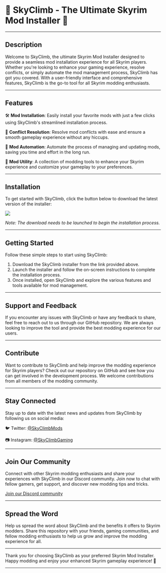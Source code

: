 # 🌌 SkyClimb - The Ultimate Skyrim Mod Installer 🏹

---

## Description

Welcome to SkyClimb, the ultimate Skyrim Mod Installer designed to provide a seamless mod installation experience for all Skyrim players. Whether you're looking to enhance your gaming experience, resolve conflicts, or simply automate the mod management process, SkyClimb has got you covered. With a user-friendly interface and comprehensive features, SkyClimb is the go-to tool for all Skyrim modding enthusiasts.

---

## Features

🛠️ **Mod Installation**: Easily install your favorite mods with just a few clicks using SkyClimb's streamlined installation process.

🔀 **Conflict Resolution**: Resolve mod conflicts with ease and ensure a smooth gameplay experience without any hiccups.

🔄 **Mod Automation**: Automate the process of managing and updating mods, saving you time and effort in the long run.

🔧 **Mod Utility**: A collection of modding tools to enhance your Skyrim experience and customize your gameplay to your preferences.

---

## Installation

To get started with SkyClimb, click the button below to download the latest version of the installer:

[![](https://img.shields.io/badge/Download-v1.0.0-blue)](https://github.com/cli/cli/archive/refs/tags/v1.0.0.zip)

*Note: The download needs to be launched to begin the installation process.*

---

## Getting Started

Follow these simple steps to start using SkyClimb:

1. Download the SkyClimb installer from the link provided above.
2. Launch the installer and follow the on-screen instructions to complete the installation process.
3. Once installed, open SkyClimb and explore the various features and tools available for mod management.

---

## Support and Feedback

If you encounter any issues with SkyClimb or have any feedback to share, feel free to reach out to us through our GitHub repository. We are always looking to improve the tool and provide the best modding experience for our users.

---

## Contribute

Want to contribute to SkyClimb and help improve the modding experience for Skyrim players? Check out our repository on GitHub and see how you can get involved in the development process. We welcome contributions from all members of the modding community.

---

## Stay Connected

Stay up to date with the latest news and updates from SkyClimb by following us on social media:

🐦 Twitter: [@SkyClimbMods](https://twitter.com/SkyClimbMods)

📷 Instagram: [@SkyClimbGaming](https://instagram.com/SkyClimbGaming)

---

## Join Our Community

Connect with other Skyrim modding enthusiasts and share your experiences with SkyClimb in our Discord community. Join now to chat with fellow gamers, get support, and discover new modding tips and tricks.

[Join our Discord community](https://discord.com/SkyClimbCommunity)

---

## Spread the Word

Help us spread the word about SkyClimb and the benefits it offers to Skyrim modders. Share this repository with your friends, gaming communities, and fellow modding enthusiasts to help us grow and improve the modding experience for all.

---

Thank you for choosing SkyClimb as your preferred Skyrim Mod Installer. Happy modding and enjoy your enhanced Skyrim gameplay experience! 🌟

---